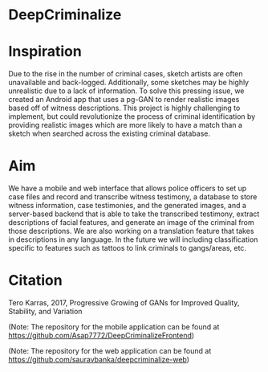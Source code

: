 # DeepCriminalize

# Inspiration

Due to the rise in the number of criminal cases, sketch artists are often unavailable and back-logged. Additionally, some sketches may be highly unrealistic due to a lack of information. To solve this pressing issue, we created an Android app that uses a pg-GAN to render realistic images based off of witness descriptions. This project is highly challenging to implement, but could revolutionize the process of criminal identification by providing realistic images which are more likely to have a match than a sketch when searched across the existing criminal database.

# Aim

We have a mobile and web interface that allows police officers to set up case files and record and transcribe witness testimony, a database to store witness information, case testimonies, and the generated images, and a server-based backend that is able to take the transcribed testimony, extract descriptions of facial features, and generate an image of the criminal from those descriptions. We are also working on a translation feature that takes in descriptions in any language. In the future we will including classification specific to features such as tattoos to link criminals to gangs/areas, etc.

# Citation

Tero Karras, 2017, Progressive Growing of GANs for Improved Quality, Stability, and Variation

(Note: The repository for the mobile application can be found at https://github.com/Asap7772/DeepCriminalizeFrontend)

(Note: The repository for the web application can be found at https://github.com/sauravbanka/deepcriminalize-web)
